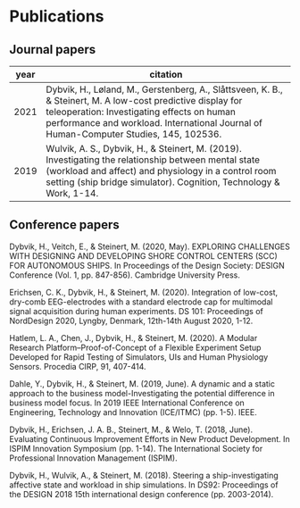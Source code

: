 # Publications

## Journal papers
| year | citation |
|--|--|
|2021 | Dybvik, H., Løland, M., Gerstenberg, A., Slåttsveen, K. B., & Steinert, M. A low-cost predictive display for teleoperation: Investigating effects on human performance and workload. International Journal of Human-Computer Studies, 145, 102536.|
|2019 | Wulvik, A. S., Dybvik, H., & Steinert, M. (2019). Investigating the relationship between mental state (workload and affect) and physiology in a control room setting (ship bridge simulator). Cognition, Technology & Work, 1-14.|


## Conference papers
Dybvik, H., Veitch, E., & Steinert, M. (2020, May). EXPLORING CHALLENGES WITH DESIGNING AND DEVELOPING SHORE CONTROL CENTERS (SCC) FOR AUTONOMOUS SHIPS. In Proceedings of the Design Society: DESIGN Conference (Vol. 1, pp. 847-856). Cambridge University Press.

Erichsen, C. K., Dybvik, H., & Steinert, M. (2020). Integration of low-cost, dry-comb EEG-electrodes with a standard electrode cap for multimodal signal acquisition during human experiments. DS 101: Proceedings of NordDesign 2020, Lyngby, Denmark, 12th-14th August 2020, 1-12.

Hatlem, L. A., Chen, J., Dybvik, H., & Steinert, M. (2020). A Modular Research Platform–Proof-of-Concept of a Flexible Experiment Setup Developed for Rapid Testing of Simulators, UIs and Human Physiology Sensors. Procedia CIRP, 91, 407-414.

Dahle, Y., Dybvik, H., & Steinert, M. (2019, June). A dynamic and a static approach to the business model-Investigating the potential difference in business model focus. In 2019 IEEE International Conference on Engineering, Technology and Innovation (ICE/ITMC) (pp. 1-5). IEEE.

Dybvik, H., Erichsen, J. A. B., Steinert, M., & Welo, T. (2018, June). Evaluating Continuous Improvement Efforts in New Product Development. In ISPIM Innovation Symposium (pp. 1-14). The International Society for Professional Innovation Management (ISPIM).

Dybvik, H., Wulvik, A., & Steinert, M. (2018). Steering a ship-investigating affective state and workload in ship simulations. In DS92: Proceedings of the DESIGN 2018 15th international design conference (pp. 2003-2014).
